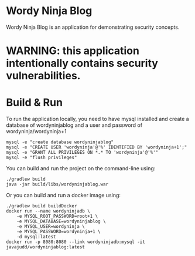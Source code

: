 # Wordy Ninja Blog
Wordy Ninja Blog is an application for demonstrating security concepts.

# WARNING: this application intentionally contains security vulnerabilities.

# Build & Run

To run the application locally, you need to have mysql installed and create a database of wordyninjablog and a user and password of wordyninja/wordyninja+1

```
mysql -e "create database wordyninjablog"
mysql -e "CREATE USER 'wordyninja'@'%' IDENTIFIED BY 'wordyninja+1';"
mysql -e "GRANT ALL PRIVILEGES ON *.* TO 'wordyninja'@'%'"
mysql -e "flush privileges"
```

You can build and run the project on the command-line using:

```
./gradlew build
java -jar build/libs/wordyninjablog.war
```

Or you can build and run a docker image using:

```
./gradlew build buildDocker
docker run --name wordyninjadb \
    -e MYSQL_ROOT_PASSWORD=root+1 \
    -e MYSQL_DATABASE=wordyninjablog \
    -e MYSQL_USER=wordyninja \
    -e MYSQL_PASSWORD=wordyninja+1 \
    -d mysql:latest
docker run -p 8080:8080 --link wordyninjadb:mysql -it javajudd/wordyninjablog:latest
```
